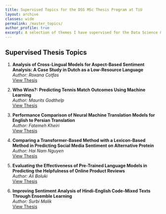 ```yaml
---
title: Supervised Topics for the DSS MSc Thesis Program at TiU
layout: archive
classes: wide
permalink: /master_topics/
author_profile: true
excerpt: A selection of themes I have supervised for the Data Science & Society Master Thesis program at Tilburg University.
---
```



## Supervised Thesis Topics

1. **Analysis of Cross-Lingual Models for Aspect-Based Sentiment Analysis: A Case Study in Dutch as a Low-Resource Language**  
   *Author: Roxana Cotfas*  
   [View Thesis](https://tilburguniversity.on.worldcat.org/oclc/1450888417)

2. **Who Wins?: Predicting Tennis Match Outcomes Using Machine Learning**  
   *Author: Maurits Godthelp*  
   [View Thesis](https://tilburguniversity.on.worldcat.org/oclc/1451852831)

3. **Performance Comparison of Neural Machine Translation Models for English to Persian Translation**  
   *Author: Fatemeh Kheiri*  
   [View Thesis](https://tilburguniversity.on.worldcat.org/oclc/1452816869)

4. **Comparing a Transformer-Based Method with a Lexicon-Based Method in Predicting Social Media Sentiment on Alternative Protein**<br>
   *Author: Hai Nam Nguyen*<br>
   [View Thesis](https://tilburguniversity.on.worldcat.org/oclc/1454559950)

6. **Evaluating the Effectiveness of Pre-Trained Language Models in Predicting the Helpfulness of Online Product Reviews**  
   *Author: Ali Boluki*  
   [View Thesis](https://tilburguniversity.on.worldcat.org/oclc/1432676788)

7. **Improving Sentiment Analysis of Hindi-English Code-Mixed Texts Through Ensemble Learning**  
   *Author: Surbi Malik*  
   [View Thesis](https://tilburguniversity.on.worldcat.org/oclc/1435943024)

